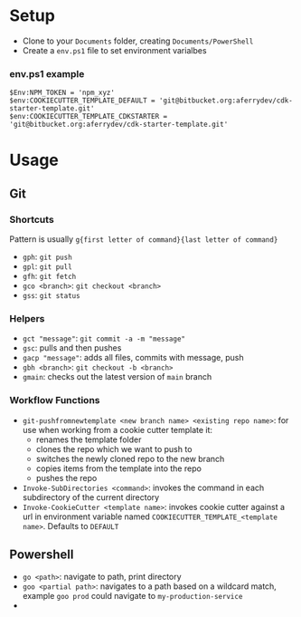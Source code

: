 # Setup

* Clone to your `Documents` folder, creating `Documents/PowerShell`
* Create a `env.ps1` file to set environment varialbes

### env.ps1 example

```
$Env:NPM_TOKEN = 'npm_xyz'
$env:COOKIECUTTER_TEMPLATE_DEFAULT = 'git@bitbucket.org:aferrydev/cdk-starter-template.git'
$env:COOKIECUTTER_TEMPLATE_CDKSTARTER = 'git@bitbucket.org:aferrydev/cdk-starter-template.git'
```

# Usage

## Git

### Shortcuts

Pattern is usually `g{first letter of command}{last letter of command}`

* `gph`: `git push`
* `gpl`: `git pull`
* `gfh`: `git fetch`
* `gco <branch>`: `git checkout <branch>`
* `gss`: `git status`

### Helpers

* `gct "message"`: `git commit -a -m "message"`
* `gsc`: pulls and then pushes
* `gacp "message"`: adds all files, commits with message, push
* `gbh <branch>`: `git checkout -b <branch>`
* `gmain`: checks out the latest version of `main` branch

### Workflow Functions

* `git-pushfromnewtemplate <new branch name> <existing repo name>`: for use when working from a cookie cutter template it:
    * renames the template folder
    * clones the repo which we want to push to
    * switches the newly cloned repo to the new branch
    * copies items from the template into the repo
    * pushes the repo
* `Invoke-SubDirectories <command>`: invokes the command in each subdirectory of the current directory
* `Invoke-CookieCutter <template name>`: invokes cookie cutter against a url in environment variable named `COOKIECUTTER_TEMPLATE_<template name>`. Defaults to `DEFAULT`



## Powershell

* `go <path>`: navigate to path, print directory
* `goo <partial path>`: navigates to a path based on a wildcard match, example `goo prod` could navigate to `my-production-service`
* 
